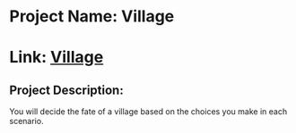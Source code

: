 # Project Name: Village 
# Link: [Village](https://marijatomevska.github.io/simulation/)

## Project Description: 
You will decide the fate of a village based on the choices you make in each scenario. 

